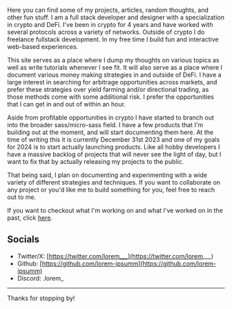 Here you can find some of my projects, articles, random thoughts, and other fun stuff. I am a full stack developer and designer with a specialization in crypto and DeFi. I've been in crypto for 4 years and have worked with several protocols across a variety of networks. Outside of crypto I do freelance fullstack development. In my free time I build fun and interactive web-based experiences.

This site serves as a place where I dump my thoughts on various topics as well as write tutorials whenever I see fit. It will also serve as a place where I document various money making strategies in and outside of DeFi. I have a large interest in searching for arbitrage opportunities across markets, and prefer these strategies over yield farming and/or directional trading, as those methods come with some additional risk. I prefer the opportunities that I can get in and out of within an hour.

Aside from profitable opportunities in crypto I have started to branch out into the broader sass/micro-sass field. I have a few products that I'm building out at the moment, and will start documenting them here. At the time of writing this it is currently December 31st 2023 and one of my goals for 2024 is to start actually launching products. Like all hobby developers I have a massive backlog of projects that will never see the light of day, but I want to fix that by actually releasing my projects to the public. 

That being said, I plan on documenting and experimenting with a wide variety of different strategies and techniques. If you want to collaborate on any project or you'd like me to build something for you, feel free to reach out to me. 

If you want to checkout what I'm working on and what I've worked on in the past, click [here](/articles/portfolio).

## Socials
- Twitter/X: [https://twitter.com/lorem___](https://twitter.com/lorem___)
- Github: [https://github.com/lorem-ipsumm](https://github.com/lorem-ipsumm)
- Discord: .lorem_
---

Thanks for stopping by!

